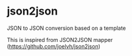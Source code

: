 # json2json
JSON to JSON conversion based on a template

This is inspired from JSON2JSON mapper (https://github.com/joelvh/json2json)